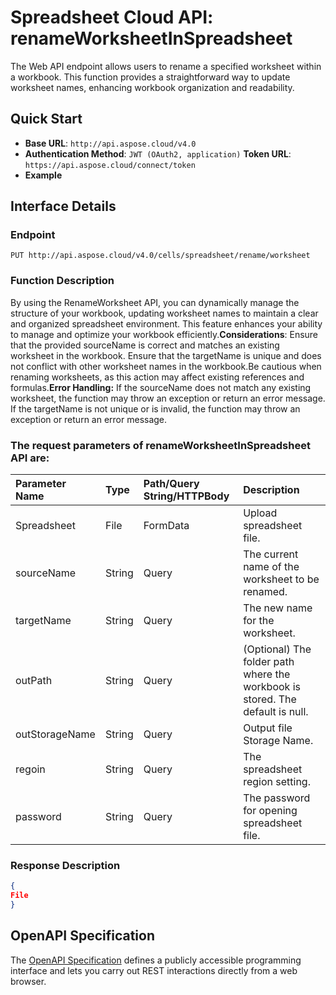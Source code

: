# **Spreadsheet Cloud API: renameWorksheetInSpreadsheet**

The Web API endpoint allows users to rename a specified worksheet within a workbook. This function provides a straightforward way to update worksheet names, enhancing workbook organization and readability. 


## **Quick Start**

- **Base URL**: `http://api.aspose.cloud/v4.0`
- **Authentication Method**: `JWT (OAuth2, application)`  **Token URL**: `https://api.aspose.cloud/connect/token`
- **Example** 

## **Interface Details**

### **Endpoint** 

```
PUT http://api.aspose.cloud/v4.0/cells/spreadsheet/rename/worksheet
```
### **Function Description**
By using the RenameWorksheet API, you can dynamically manage the structure of your workbook, updating worksheet names to maintain a clear and organized spreadsheet environment. This feature enhances your ability to manage and optimize your workbook efficiently.**Considerations**: Ensure that the provided sourceName is correct and matches an existing worksheet in the workbook. Ensure that the targetName is unique and does not conflict with other worksheet names in the workbook.Be cautious when renaming worksheets, as this action may affect existing references and formulas.**Error Handling:** If the sourceName does not match any existing worksheet, the function may throw an exception or return an error message. If the targetName is not unique or is invalid, the function may throw an exception or return an error message.

### The request parameters of **renameWorksheetInSpreadsheet** API are: 

| Parameter Name | Type | Path/Query String/HTTPBody | Description | 
| :- | :- | :- |:- | 
|Spreadsheet|File|FormData|Upload spreadsheet file.|
|sourceName|String|Query|The current name of the worksheet to be renamed.|
|targetName|String|Query|The new name for the worksheet.|
|outPath|String|Query|(Optional) The folder path where the workbook is stored. The default is null.|
|outStorageName|String|Query|Output file Storage Name.|
|regoin|String|Query|The spreadsheet region setting.|
|password|String|Query|The password for opening spreadsheet file.|

### **Response Description**
```json
{
File
}
```


## OpenAPI Specification

The [OpenAPI Specification](https://reference.aspose.cloud/cells/#/ManagementController/RenameWorksheetInSpreadsheet) defines a publicly accessible programming interface and lets you carry out REST interactions directly from a web browser.
